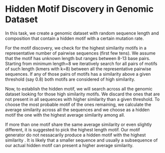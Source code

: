 # Hidden Motif Discovery in Genomic Dataset

In this task, we create a genomic dataset with random sequence length and composition that contain a hidden motif with a certain mutation rate.

For the motif discovery, we check for the highest similarity motifs in a representative number of pairwise sequences (first few tens).
We assume that the motif has unknown length but ranges between 8-13 base pairs. Starting from minimum length=8 we iteratively search for all pairs of motifs of such length (kmers with k=8) between all the representative pairwise sequences. If any of those pairs of motifs has a similarity above a given threshold (say 0.8) both motifs are considered of high similarity.

Now, to establish the hidden motif, we will search across all the genomic dataset looking for those high similarity motifs. We discard the ones that are not present in all sequences with higher similarity than a given threshold. To choose the most probable motif of the ones remaining, we calculate the average similarity across all the sequences and we choose as a hidden motif the one with the highest average similarity among all. 

If more than one motif share the same average similarity or even slightly different, it is suggested to pick the highest length motif. Our motif generator do not nessacarily produce a hidden motif with the highest similarity . It is likely that a smaller sequence and usually a subsequence of our actual hidden motif can present a higher average similarity.
